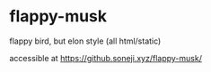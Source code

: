# flappy-musk 

flappy bird, but elon style (all html/static)

accessible at <https://github.soneji.xyz/flappy-musk/>
